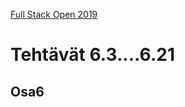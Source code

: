[Full Stack Open 2019](https://fullstackopen-2019.github.io/#course-contents)

# Tehtävät 6.3....6.21  



## Osa6